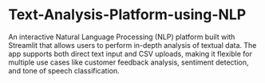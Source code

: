 # Text-Analysis-Platform-using-NLP
An interactive Natural Language Processing (NLP) platform built with Streamlit that allows users to perform in-depth analysis of textual data. The app supports both direct text input and CSV uploads, making it flexible for multiple use cases like customer feedback analysis, sentiment detection, and tone of speech classification.
